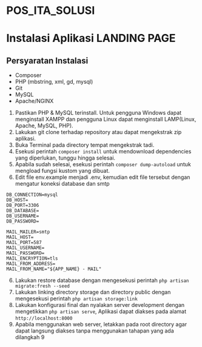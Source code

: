 # POS_ITA_SOLUSI
# Instalasi Aplikasi LANDING PAGE

## Persyaratan Instalasi
- Composer
- PHP (mbstring, xml, gd, mysql)
- Git
- MySQL
- Apache/NGINX

1. Pastikan PHP & MySQL terinstall. Untuk pengguna Windows dapat 
menginstall XAMPP dan pengguna Linux dapat menginstall LAMP(Linux, Apache, 
MySQL, PHP).
2. Lakukan git clone terhadap repository atau dapat mengekstrak zip 
aplikasi.
3. Buka Terminal pada directory tempat mengekstrak tadi.
4. Esekusi perintah `composer install` untuk mendownload dependencies yang 
diperlukan, tunggu hingga selesai. 
5. Apabila sudah selesai, esekusi perintah `composer dump-autoload` untuk 
mengload fungsi kustom yang dibuat.
6. Edit file env.example menjadi .env, kemudian edit file tersebut dengan 
mengatur koneksi database dan smtp
```
DB_CONNECTION=mysql
DB_HOST=
DB_PORT=3306
DB_DATABASE=
DB_USERNAME=
DB_PASSWORD=

MAIL_MAILER=smtp
MAIL_HOST=
MAIL_PORT=587
MAIL_USERNAME=
MAIL_PASSWORD=
MAIL_ENCRYPTION=tls
MAIL_FROM_ADDRESS=
MAIL_FROM_NAME="${APP_NAME} - MAIL" 
```
6. Lakukan restore database dengan mengesekusi perintah `php artisan 
migrate:fresh --seed`
7. Lakukan linking directory storage dan directory public dengan 
mengesekusi perintah `php artisan storage:link`
8. Lakukan konfigurasi final dan nyalakan server development dengan 
mengetikkan `php artisan serve`, Aplikasi dapat diakses pada alamat 
`http://localhost:8000`
9. Apabila menggunakan web server, letakkan pada root directory agar dapat 
langsung diakses tanpa menggunakan tahapan yang ada dilangkah 9
